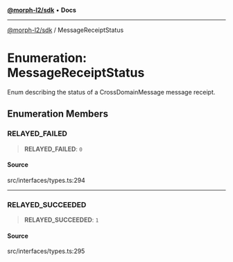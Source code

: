[**@morph-l2/sdk**](../README.md) • **Docs**

***

[@morph-l2/sdk](../globals.md) / MessageReceiptStatus

# Enumeration: MessageReceiptStatus

Enum describing the status of a CrossDomainMessage message receipt.

## Enumeration Members

### RELAYED\_FAILED

> **RELAYED\_FAILED**: `0`

#### Source

src/interfaces/types.ts:294

***

### RELAYED\_SUCCEEDED

> **RELAYED\_SUCCEEDED**: `1`

#### Source

src/interfaces/types.ts:295
